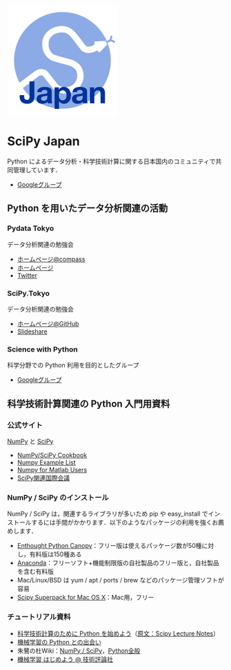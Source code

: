 ![scipy-japan-logo](https://raw.githubusercontent.com/scipy-japan/welcome/master/scipy-tokyo-256.png)

SciPy Japan
===========

Python によるデータ分析・科学技術計算に関する日本国内のコミュニティで共同管理しています．

* [Googleグループ](https://groups.google.com/forum/?fromgroups#!forum/tokyo_scipy)

Python を用いたデータ分析関連の活動
-----------------------------------

### Pydata Tokyo

データ分析関連の勉強会

* [ホームページ@compass](http://pydatatokyo.connpass.com/)
* [ホームページ](http://pydata.tokyo/)
* [Twitter](https://twitter.com/PyDataTokyo)

### SciPy.Tokyo

データ分析関連の勉強会

* [ホームページ@GitHub](https://github.com/scipy-japan/tokyo-scipy)
* [Slideshare](http://www.slideshare.net/tag/tokyoscipy)

### Science with Python

科学分野での Python 利用を目的としたグループ

* [Googleグループ](https://groups.google.com/forum/?fromgroups#!forum/science-with-python)

科学技術計算関連の Python 入門用資料
------------------------------------

### 公式サイト

[NumPy](http://numpy.scipy.org/) と [SciPy](http://www.scipy.org/)

* [NumPy/SciPy Cookbook](http://www.scipy.org/Cookbook)
* [Numpy Example List](http://wiki.scipy.org/Numpy_Example_List)
* [Numpy for Matlab Users](http://www.scipy.org/NumPy_for_Matlab_Users)
* [SciPy関連国際会議](http://conference.scipy.org/)

### NumPy / SciPy のインストール

NumPy / SciPy は，関連するライブラリが多いため pip や easy_install でインストールするには手間がかかります．以下のようなパッケージの利用を強くお薦めします．

* [Enthought Python Canopy](https://www.enthought.com/products/canopy/)：フリー版は使えるパッケージ数が50種に対し，有料版は150種ある
* [Anaconda](https://store.continuum.io/)：フリーソフト+機能制限版の自社製品のフリー版と，自社製品を含む有料版
* Mac/Linux/BSD は yum / apt / ports / brew などのパッケージ管理ソフトが容易
* [Scipy Superpack for Mac OS X](http://fonnesbeck.github.com/ScipySuperpack/)：Mac用，フリー

### チュートリアル資料

* [科学技術計算のために Python を始めよう](http://www.ike-dyn.ritsumei.ac.jp/~uchida/scipy-lecture-notes/)（[原文：Scipy Lecture Notes](http://scipy-lectures.github.io/)）
* [機械学習の Python との出会い](http://www.kamishima.net/mlmpyja/)
* 朱鷺の杜Wiki：[NumPy / SciPy](http://ibisforest.org/index.php?python%2Fnumpy)，[Python全般](http://ibisforest.org/index.php?python)
* [機械学習 はじめよう @ 技術評論社](http://gihyo.jp/dev/serial/01/machine-learning)
